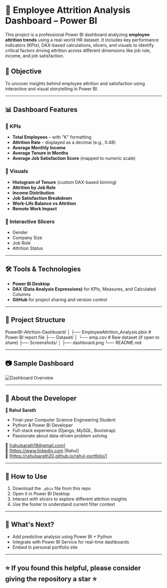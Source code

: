 # 🧠 Employee Attrition Analysis Dashboard – Power BI

This project is a professional Power BI dashboard analyzing **employee attrition trends** using a real-world HR dataset. It includes key performance indicators (KPIs), DAX-based calculations, slicers, and visuals to identify critical factors driving attrition across different dimensions like job role, income, and job satisfaction.

## 📌 Objective

To uncover insights behind employee attrition and satisfaction using interactive and visual storytelling in Power BI.

---

## 📊 Dashboard Features

### 🔹 KPIs
- **Total Employees** – with "K" formatting
- **Attrition Rate** – displayed as a decimal (e.g., 0.48)
- **Average Monthly Income**
- **Average Tenure in Months**
- **Average Job Satisfaction Score** (mapped to numeric scale)

### 🔹 Visuals
- **Histogram of Tenure** (custom DAX-based binning)
- **Attrition by Job Role**
- **Income Distribution**
- **Job Satisfaction Breakdown**
- **Work-Life Balance vs Attrition**
- **Remote Work Impact**

### 🔹 Interactive Slicers
- Gender  
- Company Size  
- Job Role  
- Attrition Status

---

## 🛠 Tools & Technologies

- **Power BI Desktop**
- **DAX (Data Analysis Expressions)** for KPIs, Measures, and Calculated Columns
- **GitHub** for project sharing and version control

---

## 📁 Project Structure

PowerBI-Attrition-Dashboard/
│
├── EmployeeAttrition_Analysis.pbix # Power BI report file
├── Dataset/
│ └── emp.csv # Raw dataset (if open to share)
├── Screenshots/
│ ├── dashboard.png
└── README.md



---

## 📷 Sample Dashboard

![Dashboard Overview](PowerBI-Attrition-Dashboard/Screenshot/emp_dashboard.png)

---

## 📌 About the Developer

**👤 Rahul Sarath**  
- Final-year Computer Science Engineering Student  
- Python & Power BI Developer  
- Full-stack experience (Django, MySQL, Bootstrap)  
- Passionate about data-driven problem solving

📧 [rahulsarath18@gmail.com]  
🔗 [https://www.linkedin.com |Rahul]  
📂 [https://rahulsarath20.github.io/rahul-portfolio/]

---

## 🚀 How to Use

1. Download the `.pbix` file from this repo
2. Open it in Power BI Desktop
3. Interact with slicers to explore different attrition insights
4. Use the footer to understand current filter context

---

## 🌟 What's Next?

- Add predictive analysis using Power BI + Python
- Integrate with Power BI Service for real-time dashboards
- Embed in personal portfolio site

---

## ⭐ If you found this helpful, please consider giving the repository a star ⭐
